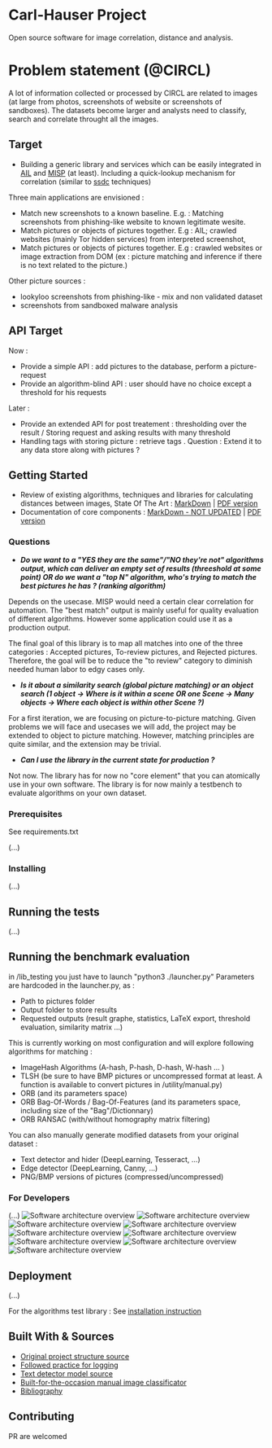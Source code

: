 # Carl-Hauser Project

Open source software for image correlation, distance and analysis.
 
# Problem statement (@CIRCL)

A lot of information collected or processed by CIRCL are related to images (at large from photos, screenshots of website or screenshots of sandboxes). The datasets become larger and analysts need to classify, search and correlate throught all the images. 

## Target

- Building a generic library and services which can be easily integrated in [AIL](https://github.com/CIRCL/AIL-framework) and [MISP](https://github.com/MISP/MISP) (at least). Including a quick-lookup mechanism for correlation (similar to [ssdc](https://github.com/bwall/ssdc/blob/master/ssdc) techniques)

Three main applications are envisioned : 
- Match new screenshots to a known baseline. E.g. : Matching screenshots from phishing-like website to known legitimate wesite.
- Match pictures or objects of pictures together. E.g : AIL; crawled websites (mainly Tor hidden services) from interpreted screenshot, 
- Match pictures or objects of pictures together. E.g : crawled websites or image extraction from DOM (ex : picture matching and inference if there is no text related to the picture.)


Other picture sources : 
- lookyloo screenshots from phishing-like - mix and non validated dataset
- screenshots from sandboxed malware analysis

## API Target

Now : 
- Provide a simple API : add pictures to the database, perform a picture-request 
- Provide an algorithm-blind API : user should have no choice except a threshold for his requests

Later : 
- Provide an extended API for post treatement : thresholding over the result / Storing request and asking results with many threshold
- Handling tags with storing picture : retrieve tags . Question : Extend it to any data store along with pictures ? 

## Getting Started

* Review of existing algorithms, techniques and libraries for calculating distances between images, State Of The Art : [MarkDown](./SOTA/SOTA.md) | [PDF version](./SOTA/SOTA.pdf)
* Documentation of core components : [MarkDown - NOT UPDATED](./SOTA/Core_doc.md) | [PDF version](./SOTA/Core_doc.pdf)

### Questions
- **_Do we want to a "YES they are the same"/"NO they're not" algorithms output, which can deliver an empty set of results (threeshold at some point) OR  do we want a "top N" algorithm, who's trying to match the best pictures he has ? (ranking algorithm)_**

Depends on the usecase. MISP would need a certain clear correlation for automation. The "best match" output is mainly useful for quality evaluation of different algorithms. However some application could use it as a production output.

The final goal of this library is to map all matches into one of the three categories : Accepted pictures, To-review pictures, and Rejected pictures.
Therefore, the goal will be to reduce the "to review" category to diminish needed human labor to edgy cases only.

- **_Is it about a similarity search (global picture matching) or an object search (1 object -> Where is it within a scene OR one Scene -> Many objects -> Where each object is within other Scene ?)_**

For a first iteration, we are focusing on picture-to-picture matching. Given problems we will face and usecases we will add, the project may be extended to object to picture matching.
However, matching principles are quite similar, and the extension may be trivial.

- **_Can I use the library in the current state for production ?_**

Not now. The library has for now no "core element" that you can atomically use in your own software. The library is for now mainly a testbench to evaluate algorithms on your own dataset.

### Prerequisites

See requirements.txt

(...)

### Installing

(...)

## Running the tests

(...)

## Running the benchmark evaluation

in /lib_testing you just have to launch "python3 ./launcher.py"
Parameters are hardcoded in the launcher.py, as : 
- Path to pictures folder
- Output folder to store results
- Requested outputs (result graphe, statistics, LaTeX export, threshold evaluation, similarity matrix ...)

This is currently working on most configuration and will explore following algorithms for matching : 
- ImageHash Algorithms (A-hash, P-hash, D-hash, W-hash ... )
- TLSH (be sure to have BMP pictures or uncompressed format at least. A function is available to convert pictures in /utility/manual.py) 
- ORB (and its parameters space)
- ORB Bag-Of-Words / Bag-Of-Features (and its parameters space, including size of the "Bag"/Dictionnary)
- ORB RANSAC (with/without homography matrix filtering)

You can also manually generate modified datasets from your original dataset : 
- Text detector and hider (DeepLearning, Tesseract, ...)
- Edge detector (DeepLearning, Canny, ...)
- PNG/BMP versions of pictures (compressed/uncompressed)

### For Developers

(...)
![Software architecture overview](./docs/images/overview-v1.svg)
![Software architecture overview](./docs/images/action1.svg)
![Software architecture overview](./docs/images/action2.svg)
![Software architecture overview](./docs/images/datastruct.svg)
![Software architecture overview](./docs/images/principle1.svg)
![Software architecture overview](./docs/images/principle2.svg)
![Software architecture overview](./docs/images/principle3.svg)
![Software architecture overview](./docs/images/queue1.svg)
![Software architecture overview](./docs/images/queue2.svg)


## Deployment

(...)

For the algorithms test library : See [installation instruction](./installation_info.md)


## Built With & Sources

* [Original project structure source](http://www.kennethreitz.org/essays/repository-structure-and-python)
* [Followed practice for logging](https://fangpenlin.com/posts/2012/08/26/good-logging-practice-in-python/)
* [Text detector model source](https://github.com/argman/EAST)
* [Built-for-the-occasion manual image classificator](https://github.com/Vincent-CIRCL/visjs_classificator)
* [Bibliography](https://www.zotero.org/groups/2296751/carl-hauser/items)

## Contributing
PR are welcomed